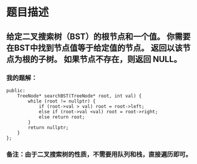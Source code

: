 # 题目描述
## 给定二叉搜索树（BST）的根节点和一个值。 你需要在BST中找到节点值等于给定值的节点。 返回以该节点为根的子树。 如果节点不存在，则返回 NULL。
### 我的题解：
```class Solution {
public:
    TreeNode* searchBST(TreeNode* root, int val) {
        while (root != nullptr) {
            if (root->val > val) root = root->left;
            else if (root->val <val) root = root->right;
            else return root;
        }
        return nullptr;
    }
};
```
### **备注**：由于二叉搜索树的性质，不需要用队列和栈，直接遍历即可。